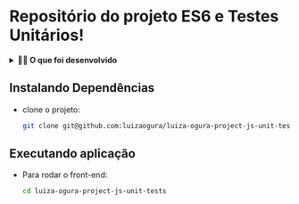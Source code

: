 # Repositório do projeto ES6 e Testes Unitários!

<details>
  <summary><strong>👨‍💻 O que foi desenvolvido</strong></summary><br />

  Implementação de várias funções na resolução dos requisitos propostos e/ou testes unitários para garantir que as implementações das funções estão corretas, de acordo com o que está sendo solicitado em cada enunciado.

  Nesse projeto:

  - Escrever testes unitários utilizando o módulo Jest do NodeJS para verificar o correto funcionamento das funções;
  - Escrever funções de forma que elas atendam a testes já implementados;
  - Escrever testes e funções utilizando uma abordagem de desenvolvimento orientado a testes.

</details>
  
## Instalando Dependências

* clone o projeto:

  ```bash
  git clone git@github.com:luizaogura/luiza-ogura-project-js-unit-tests.git
  ```

## Executando aplicação

* Para rodar o front-end:

  ```bash
  cd luiza-ogura-project-js-unit-tests
  ```
